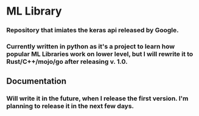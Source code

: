 # ML Library

### Repository that imiates the keras api released by Google.

### Currently written in python as it's a project to learn how popular ML Libraries work on lower level, but I will rewrite it to Rust/C++/mojo/go after releasing v. 1.0.

## Documentation

### Will write it in the future, when I release the first version. I'm planning to release it in the next few days.
